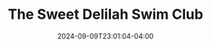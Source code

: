 ---
title: The Sweet Delilah Swim Club
Theatre: Amelia Community Theatre
Venue: ACT Main Stage
Season: 44
date: 2024-09-09T23:01:04-04:00
opening_date: 2025-08-08
closing_date: 2025-08-23
showtimes:
  - 2025-08-08 19:30:00
  - 2025-08-09 19:30:00
  - 2025-08-10 14:00:00
  - 2025-08-14 19:30:00
  - 2025-08-15 19:30:00
  - 2025-08-16 19:30:00
  - 2025-08-17 14:00:00
  - 2025-08-21 19:30:00
  - 2025-08-22 19:30:00
  - 2025-08-23 14:00:00
featured_image: 2025-The-Sweet-Delilah-Swim-Club.webp
featured_image_alt: 
featured_image_caption: 
featured_image_attr: 
featured_image_attr_link: 
program:
Website: 
Tickets: https://app.arts-people.com/index.php?actions=22&p=1
show_details: 
cast:
  - Sheree Hollinger: Jen DeGroff
  - Dinah Grayson: Starr Duvall
  - Lexie Richards: Jennifer Jaress
  - Jeri Neal McFeeley: Jayme Taylor
  - Vernadette Simms: Brandily Oliphant
crew:
- Director: Joseph Stearman
orchestra:
---